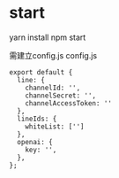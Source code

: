 # start
yarn install
npm start

需建立config.js
config.js
```
export default {
  line: {
    channelId: '',
    channelSecret: '',
    channelAccessToken: ''
  },
  lineIds: {
    whiteList: ['']
  },
  openai: {
    key: '',
  },
};
```